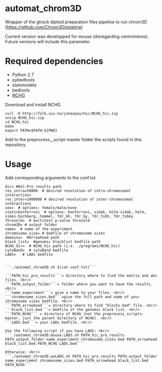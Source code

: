 # automat_chrom3D
Wrapper of the gtrack diploid preparation files pipeline to run chrom3D (https://github.com/Chrom3D/pipeline)

Current version was developped for mouse (disregarding centromeres). Future versions will include this parameter.

# Required dependencies 
- Python 2.7 
- pybedtools
- statsmodels
- bedtools
- [NCHG](http://folk.uio.no/jonaspau/hic/NCHG_hic.zip)

Download and install NCHG 

```curl -O http://folk.uio.no/jonaspau/hic/NCHG_hic.zip ``` <br/>
```unzip NCHG_hic.zip ``` <br/>
```cd NCHG_hic ```  <br/>
```make ```  <br/>
```export PATH=$PATH:${PWD} ```   

Add to the preprocess__script-master folder the scripts found in this repository.

# Usage
Add corresponding arguments to the conf.txt:

```
dir= #HiC-Pro results path 
res_intra=50000  # desired resolution of intra-chromosomal interactions 
res_inter=1000000 # desired resolution of inter-chromosomal interactions 
sex=  # options: female/male/none 
stats=bonferroni  # options: bonferroni, sidak, holm-sidak, holm, simes-hochberg, hommel, fdr_bh, fdr_by, fdr_tsbh, fdr_tsbky 
thresold=  # multitest p-value thresold 
chrom3D= # output folder 
name=  # name of the experiment 
chromosome_size= # bedfile of chromosome sizes 
domains=  #Arrowhead path 
black_list=  #genomic blacklist bedfile path 
NCHG_dir=  # NCHG_hic path (i.e. ./programs/NCHG_hic) 
cytoBand=  # cytoBand bedfile 
LADS=   # LADs bedfile


```./automat_chrom3D.sh $(cat conf.txt)```

```PATH_hic_pro_results```= directory where to find the matrix and abs files. <br/>
```PATH_output_folder```= folder where you want to have the results. <br/>
```name_experiment```= give a name to your files. <br/>
```chromosome_sizes.bed```=give the full path and name of your chromosome sizes bedfile. <br/>
```PATH_arrowhead```= directory where to find "blocks.bed" file. <br/>
```black_list.bed```= bedfile of the genomic black list. <br/>
```PATH_NCHG``` = directory of NCHG (not the preprocess_scripts-master, just the parent directory of NCHG). <br/>
```LADS.bed```= your LADs bedfile. <br/>

Use the following script if you have LADS: <br/>
```./automat_chrom3D.mouse.LADS.sh PATH_hic_pro_results PATH_output_folder name_experiment chromosome_sizes.bed PATH_arrowhead black_list.bed PATH_NCHG LADS.bed```

Otherwise: <br/>  
```./automat_chrom3D.woLADS.sh PATH_hic_pro_results PATH_output_folder name_experiment chromosome_sizes.bed PATH_arrowhead black_list.bed PATH_NCHG```

